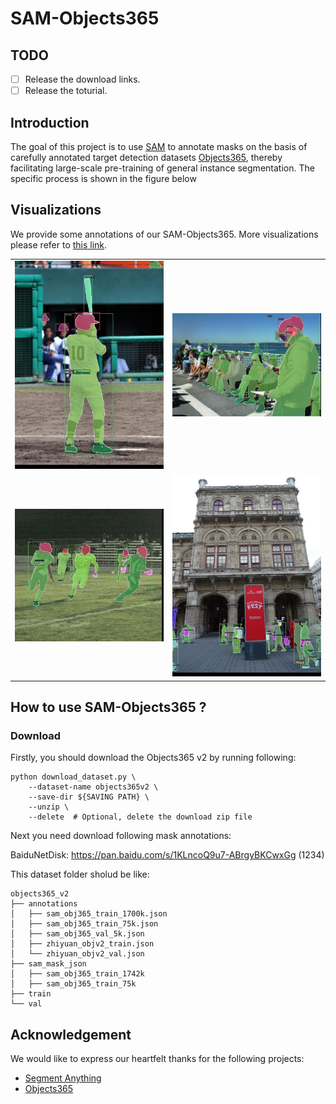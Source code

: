 # SAM-Objects365

## TODO
- [ ] Release the download links.
- [ ] Release the toturial.

## Introduction

The goal of this project is to use [SAM](https://github.com/facebookresearch/segment-anything) to annotate masks on the basis of carefully annotated target detection datasets [Objects365](http://www.objects365.org/overview.html), thereby facilitating large-scale pre-training of general instance segmentation. The specific process is shown in the figure below

## Visualizations
We provide some annotations of our SAM-Objects365. More visualizations please refer to [this link](https://github.com/KainingYing/SAM_Objects365/releases/download/demo/obj365_500.zip).

<table>
  <tr>
    <td><img src="assets/objects365_v1_00319323.jpg" width="400" /></td> 
    <td><img src="assets/objects365_v1_00418898.jpg" width="400" /></td>
  </tr>
  <tr>
    <td><img src="assets/objects365_v1_00456796.jpg" width="400" /></td>
    <td><img src="assets/objects365_v2_00900358.jpg" width="400" /></td>
  </tr>
</table>

## How to use SAM-Objects365 ?

### Download
Firstly, you should download the Objects365 v2 by running following:
```shell
python download_dataset.py \
    --dataset-name objects365v2 \
    --save-dir ${SAVING PATH} \
    --unzip \
    --delete  # Optional, delete the download zip file
``` 

Next you need download following mask annotations:

BaiduNetDisk: https://pan.baidu.com/s/1KLncoQ9u7-ABrgyBKCwxGg (1234)

This dataset folder sholud be like:

```
objects365_v2
├── annotations
│   ├── sam_obj365_train_1700k.json
│   ├── sam_obj365_train_75k.json
│   ├── sam_obj365_val_5k.json
│   ├── zhiyuan_objv2_train.json
│   └── zhiyuan_objv2_val.json
├── sam_mask_json
│   ├── sam_obj365_train_1742k
│   ├── sam_obj365_train_75k
├── train
└── val
```

## Acknowledgement

We would like to express our heartfelt thanks for the following projects:

- [Segment Anything](https://github.com/facebookresearch/segment-anything)
- [Objects365](http://www.objects365.org/overview.html)
